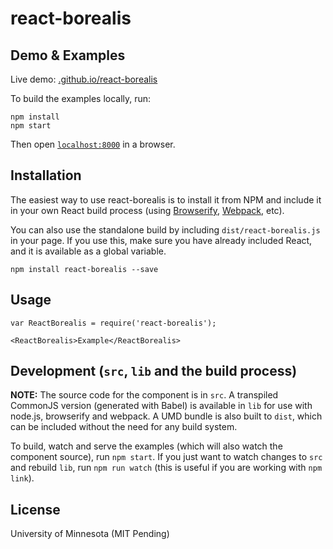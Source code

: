 # react-borealis

## Demo & Examples

Live demo: [.github.io/react-borealis](http://.github.io/react-borealis/)

To build the examples locally, run:

```
npm install
npm start
```

Then open [`localhost:8000`](http://localhost:8000) in a browser.


## Installation

The easiest way to use react-borealis is to install it from NPM and include it in your own React build process (using [Browserify](http://browserify.org), [Webpack](http://webpack.github.io/), etc).

You can also use the standalone build by including `dist/react-borealis.js` in your page. If you use this, make sure you have already included React, and it is available as a global variable.

```
npm install react-borealis --save
```


## Usage

```
var ReactBorealis = require('react-borealis');

<ReactBorealis>Example</ReactBorealis>
```

## Development (`src`, `lib` and the build process)

**NOTE:** The source code for the component is in `src`. A transpiled CommonJS version (generated with Babel) is available in `lib` for use with node.js, browserify and webpack. A UMD bundle is also built to `dist`, which can be included without the need for any build system.

To build, watch and serve the examples (which will also watch the component source), run `npm start`. If you just want to watch changes to `src` and rebuild `lib`, run `npm run watch` (this is useful if you are working with `npm link`).

## License

University of Minnesota (MIT Pending)

